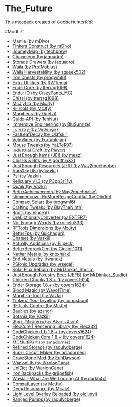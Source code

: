 # The_Future
This modpack created of CockieHunterRRR

#ModList

<ul>
<li><a href="https://minecraft.curseforge.com/mc-mods/74924">Mantle (by mDiyo)</a></li>
<li><a href="https://minecraft.curseforge.com/mc-mods/74072">Tinkers Construct (by mDiyo)</a></li>
<li><a href="https://minecraft.curseforge.com/mc-mods/32274">JourneyMap (by techbrew)</a></li>
<li><a href="https://minecraft.curseforge.com/mc-mods/230497">Chameleon (by jaquadro)</a></li>
<li><a href="https://minecraft.curseforge.com/mc-mods/223852">Storage Drawers (by jaquadro)</a></li>
<li><a href="https://minecraft.curseforge.com/mc-mods/73488">Waila (by ProfMobius)</a></li>
<li><a href="https://minecraft.curseforge.com/mc-mods/79287">Waila Harvestability (by squeek502)</a></li>
<li><a href="https://minecraft.curseforge.com/mc-mods/228756">Iron Chests (by progwml6)</a></li>
<li><a href="https://minecraft.curseforge.com/mc-mods/225561">Extra Utilities (by RWTema)</a></li>
<li><a href="https://minecraft.curseforge.com/mc-mods/231868">EnderCore (by tterrag1098)</a></li>
<li><a href="https://minecraft.curseforge.com/mc-mods/64578">Ender IO (by CrazyPants_MC)</a></li>
<li><a href="https://minecraft.curseforge.com/mc-mods/235279">Chisel (by tterrag1098)</a></li>
<li><a href="https://minecraft.curseforge.com/mc-mods/233105">McJtyLib (by McJty)</a></li>
<li><a href="https://minecraft.curseforge.com/mc-mods/224641">RFTools (by McJty)</a></li>
<li><a href="https://minecraft.curseforge.com/mc-mods/69118">Morpheus (by Quetzi)</a></li>
<li><a href="https://minecraft.curseforge.com/mc-mods/228832">Guide-API (by TehNut)</a></li>
<li><a href="https://minecraft.curseforge.com/mc-mods/231951">Immersive Engineering (by BluSunrize)</a></li>
<li><a href="https://minecraft.curseforge.com/mc-mods/59751">Forestry (by SirSengir)</a></li>
<li><a href="https://minecraft.curseforge.com/mc-mods/230976">FastLeafDecay (by Olafskii)</a></li>
<li><a href="https://minecraft.curseforge.com/mc-mods/67133">VeinMiner (by Portablejim)</a></li>
<li><a href="https://minecraft.curseforge.com/mc-mods/60089">Mouse Tweaks (by YaLTeR97)</a></li>
<li><a href="https://minecraft.curseforge.com/mc-mods/242638">Industrial Craft (by Player)</a></li>
<li><a href="https://minecraft.curseforge.com/mc-mods/238222">Just Enough Items (JEI) (by mezz)</a></li>
<li><a href="https://minecraft.curseforge.com/mc-mods/231095">Chisels & Bits (by AlgorithmX2)</a></li>
<li><a href="https://minecraft.curseforge.com/mc-mods/240630">Just Enough Resources (JER) (by Way2muchnoise)</a></li>
<li><a href="https://minecraft.curseforge.com/mc-mods/250363">AutoRegLib (by Vazkii)</a></li>
<li><a href="https://minecraft.curseforge.com/mc-mods/241665">Psi (by Vazkii)</a></li>
<li><a href="https://minecraft.curseforge.com/mc-mods/241319">Reliquary v1.3 (by P3pp3rF1y)</a></li>
<li><a href="https://minecraft.curseforge.com/mc-mods/243121">Quark (by Vazkii)</a></li>
<li><a href="https://minecraft.curseforge.com/mc-mods/235716">BetterAchievements (by Way2muchnoise)</a></li>
<li><a href="https://minecraft.curseforge.com/mc-mods/238123">stimmedcow : NoMoreRecipeConflict (by Oliv1er)</a></li>
<li><a href="https://minecraft.curseforge.com/mc-mods/228759">Compact Solars (by progwml6)</a></li>
<li><a href="https://minecraft.curseforge.com/mc-mods/233071">Crafting Tweaks (by BlayTheNinth)</a></li>
<li><a href="https://minecraft.curseforge.com/mc-mods/246183">Roots (by elucent)</a></li>
<li><a href="https://minecraft.curseforge.com/mc-mods/227564">OreDictionaryConverter (by EXTER7)</a></li>
<li><a href="https://minecraft.curseforge.com/mc-mods/235595">Not Enough Wands (by romelo333)</a></li>
<li><a href="https://minecraft.curseforge.com/mc-mods/240950">RFTools Dimensions (by McJty)</a></li>
<li><a href="https://minecraft.curseforge.com/mc-mods/229876">BetterFps (by Guichaguri)</a></li>
<li><a href="https://minecraft.curseforge.com/mc-mods/246634">Charset (by Vazkii)</a></li>
<li><a href="https://minecraft.curseforge.com/mc-mods/228404">Actually Additions (by Ellpeck)</a></li>
<li><a href="https://minecraft.curseforge.com/mc-mods/223275">BetterBedrockGen (by Gigabit1011)</a></li>
<li><a href="https://minecraft.curseforge.com/mc-mods/243277">Nether Metals (by knoxhack)</a></li>
<li><a href="https://minecraft.curseforge.com/mc-mods/245445">End Metals (by jriwanek)</a></li>
<li><a href="https://minecraft.curseforge.com/mc-mods/247038">PSIonic Upgrades (by yrsegal)</a></li>
<li><a href="https://minecraft.curseforge.com/mc-mods/246974">Solar Flux Reborn (by MrDimkas_Studio)</a></li>
<li><a href="https://minecraft.curseforge.com/mc-mods/247955">Just Enough Forestry Bees (JEFB) (by MrDimkas_Studio)</a></li>
<li><a href="https://minecraft.curseforge.com/mc-mods/243883">Chicken Chunks 1.8.+ (by covers1624)</a></li>
<li><a href="https://minecraft.curseforge.com/mc-mods/245174">Ender Storage 1.8.+ (by covers1624)</a></li>
<li><a href="https://minecraft.curseforge.com/mc-mods/224791">Blood Magic  (by WayofTime)</a></li>
<li><a href="https://minecraft.curseforge.com/mc-mods/245287">Morph-o-Tool (by Vazkii)</a></li>
<li><a href="https://minecraft.curseforge.com/mc-mods/250957">Tinkers' Tool Leveling (by bonusboni)</a></li>
<li><a href="https://minecraft.curseforge.com/mc-mods/250763">RFTools Control (by McJty)</a></li>
<li><a href="https://minecraft.curseforge.com/mc-mods/227083">Baubles (by azanor)</a></li>
<li><a href="https://minecraft.curseforge.com/mc-mods/225643">Botania (by Vazkii)</a></li>
<li><a href="https://minecraft.curseforge.com/mc-mods/250109">Shear Madness (by AtomicBlom)</a></li>
<li><a href="https://minecraft.curseforge.com/mc-mods/227391">ElecCore | Rendering Library (by Elec332)</a></li>
<li><a href="https://minecraft.curseforge.com/mc-mods/242818">CodeChicken Lib 1.8.+ (by covers1624)</a></li>
<li><a href="https://minecraft.curseforge.com/mc-mods/243822">CodeChicken Core 1.8.+ (by covers1624)</a></li>
<li><a href="https://minecraft.curseforge.com/mc-mods/239431">MCMultiPart (by amadornes)</a></li>
<li><a href="https://minecraft.curseforge.com/mc-mods/243076">Refined Storage (by raoulvdberge)</a></li>
<li><a href="https://minecraft.curseforge.com/mc-mods/248619">Super Circuit Maker (by amadornes)</a></li>
<li><a href="https://minecraft.curseforge.com/mc-mods/238551">GraveStone Mod (by EuhDawson)</a></li>
<li><a href="https://minecraft.curseforge.com/mc-mods/253043">WanionLib (by WanionCane)</a></li>
<li><a href="https://minecraft.curseforge.com/mc-mods/244258">UniDict (by WanionCane)</a></li>
<li><a href="https://minecraft.curseforge.com/mc-mods/227049">Iron Backpacks (by gr8pefish)</a></li>
<li><a href="https://minecraft.curseforge.com/mc-mods/224712">Wawla - What Are We Looking At (by darkh4x)</a></li>
<li><a href="https://minecraft.curseforge.com/mc-mods/253729">CompatLayer (by McJty)</a></li>
<li><a href="https://minecraft.curseforge.com/mc-mods/233398">Deep Resonance (by McJty)</a></li>
<li><a href="https://minecraft.curseforge.com/mc-mods/226670">Light Level Overlay Reloaded (by oldjunyi)</a></li>
<li><a href="https://minecraft.curseforge.com/mc-mods/247496">Ranged Pumps (by raoulvdberge)</a></li>
</ul>
